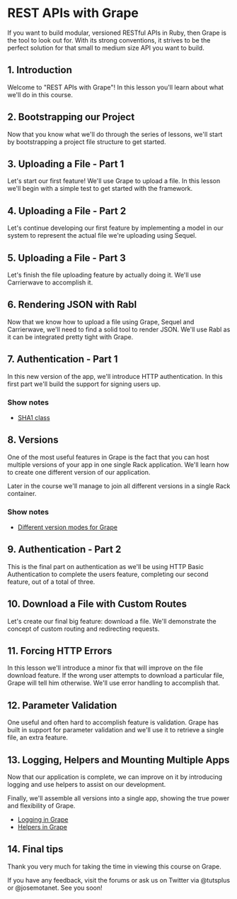 # REST APIs with Grape

If you want to build modular, versioned RESTful APIs in Ruby, then Grape is the
tool to look out for. With its strong conventions, it strives to be the perfect
solution for that small to medium size API you want to build.

## 1. Introduction

Welcome to "REST APIs with Grape"! In this lesson you'll learn about what we'll
do in this course.

## 2. Bootstrapping our Project

Now that you know what we'll do through the series of lessons, we'll start by
bootstrapping a project file structure to get started.

## 3. Uploading a File - Part 1

Let's start our first feature! We'll use Grape to upload a file. In this lesson
we'll begin with a simple test to get started with the framework.

## 4. Uploading a File - Part 2

Let's continue developing our first feature by implementing a model in our
system to represent the actual file we're uploading using Sequel.

## 5. Uploading a File - Part 3

Let's finish the file uploading feature by actually doing it. We'll use
Carrierwave to accomplish it.

## 6. Rendering JSON with Rabl

Now that we know how to upload a file using Grape, Sequel and Carrierwave,
we'll need to find a solid tool to render JSON. We'll use Rabl as it can be
integrated pretty tight with Grape.

## 7. Authentication - Part 1

In this new version of the app, we'll introduce HTTP authentication. In this
first part we'll build the support for signing users up.

### Show notes

* [SHA1 class](http://ruby-doc.org/stdlib-2.1.0/libdoc/digest/rdoc/Digest/SHA1.html)

## 8. Versions

One of the most useful features in Grape is the fact that you can host multiple
versions of your app in one single Rack application. We'll learn how to create
one different version of our application.

Later in the course we'll manage to join all different versions in a single
Rack container.

### Show notes

* [Different version modes for Grape](https://github.com/intridea/grape#versioning)

## 9. Authentication - Part 2

This is the final part on authentication as we'll be using HTTP Basic
Authentication to complete the users feature, completing our second feature,
out of a total of three.

## 10. Download a File with Custom Routes

Let's create our final big feature: download a file. We'll demonstrate the
concept of custom routing and redirecting requests.

## 11. Forcing HTTP Errors

In this lesson we'll introduce a minor fix that will improve on the file
download feature. If the wrong user attempts to download a particular file,
Grape will tell him otherwise. We'll use error handling to accomplish that.

## 12. Parameter Validation

One useful and often hard to accomplish feature is validation. Grape has
built in support for parameter validation and we'll use it to retrieve a single
file, an extra feature.

## 13. Logging, Helpers and Mounting Multiple Apps

Now that our application is complete, we can improve on it by introducing
logging and use helpers to assist on our development.

Finally, we'll assemble all versions into a single app, showing the true power
and flexibility of Grape.

* [Logging in Grape](http://github.com/intridea/grape#logging)
* [Helpers in Grape](http://github.com/intridea/grape#helpers)

## 14. Final tips

Thank you very much for taking the time in viewing this course on Grape.

If you have any feedback, visit the forums or ask us on Twitter via @tutsplus
or @josemotanet. See you soon!
